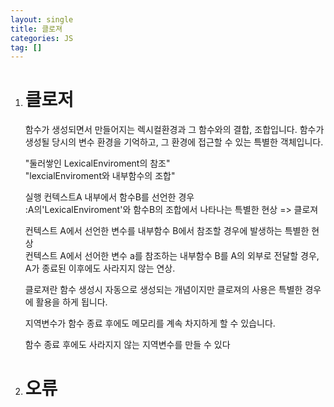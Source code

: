 ```yaml
---
layout: single
title: 클로져
categories: JS
tag: []
---
```

 
1. # 클로저
   함수가 생성되면서 만들어지는 렉시컬환경과 그 함수와의 결합, 조합입니다. 함수가 생성될 당시의 변수 환경을 기억하고, 그 환경에 접근할 수 있는 특별한 객체입니다.   

   "둘러쌓인 LexicalEnviroment의 참조"   
   "lexcialEnviroment와 내부함수의 조합"   

   실행 컨텍스트A 내부에서 함수B를 선언한 경우   
   :A의'LexicalEnviroment'와 함수B의 조합에서 나타나는 특별한 현상 => 클로져   

   컨텍스트 A에서  선언한 변수를 내부함수 B에서 참조할 경우에 발생하는 특별한 현상   
   컨텍스트 A에서 선어한 변수 a를 참조하는 내부함수 B를 A의 외부로 전달할 경우, A가 종료된 이후에도 사라지지 않는 연상.   

   클로져란 함수 생성시 자동으로 생성되는 개념이지만 클로져의 사용은 특별한 경우에 활용을 하게 됩니다.

   지역변수가 함수 종료 후에도 메모리를 계속 차지하게 할 수 있습니다.

   함수 종료 후에도 사라지지 않는 지역변수를 만들 수 있다

1. # 오류


